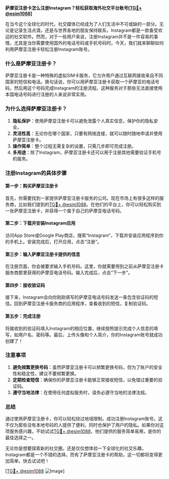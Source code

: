 **萨摩亚注册卡怎么注册Instagram？轻松获取海外社交平台账号[[TG💪+ @esim1088](https://t.me/s/esim1088)]**

在当今这个全球化的时代，社交媒体已经成为了人们生活中不可或缺的一部分。无论是记录生活点滴，还是与世界各地的朋友保持联系，Instagram都是一款备受欢迎的社交软件。然而，对于一些用户来说，注册Instagram并不是一件容易的事情，尤其是当你需要使用国外的电话号码或手机号码时。今天，我们就来聊聊如何利用萨摩亚注册卡轻松注册Instagram账号。

### 什么是萨摩亚注册卡？

萨摩亚注册卡是一种特殊的虚拟SIM卡服务，它允许用户通过互联网接收来自不同国家的短信和电话。换句话说，你可以用萨摩亚注册卡获取一个萨摩亚的电话号码，然后用这个号码完成Instagram的注册流程。这种服务对于那些无法直接使用本国电话号码进行注册的人来说非常实用。

### 为什么选择萨摩亚注册卡？

1. **隐私保护**：使用萨摩亚注册卡可以避免泄露个人真实信息，保护你的隐私安全。
2. **灵活性高**：无论你在哪个国家，只要有网络连接，就可以随时随地申请并使用萨摩亚注册卡。
3. **操作简单**：整个过程无需复杂的设置，只需几步即可完成注册。
4. **多用途**：除了Instagram，萨摩亚注册卡还可以用于注册其他需要验证手机号的服务。

### 注册Instagram的具体步骤

#### 第一步：购买萨摩亚注册卡

首先，你需要找到一家提供萨摩亚注册卡服务的公司。现在市场上有很多这样的服务商，比如我们提到的[TG💪+ @esim1088](https://t.me/s/esim1088)。在他们的平台上，你可以轻松购买到一张萨摩亚注册卡，并获得一个属于自己的萨摩亚电话号码。

#### 第二步：下载并安装Instagram应用

访问App Store或Google Play商店，搜索“Instagram”，下载并安装应用程序到你的手机上。安装完成后，打开应用，点击“注册”。

#### 第三步：输入萨摩亚注册卡提供的信息

在注册页面，你会被要求输入手机号码。这里，你就需要用到之前从萨摩亚注册卡服务商那里获得的萨摩亚电话号码。输入完成后，点击“下一步”。

#### 第四步：接收验证码

接下来，Instagram会向你刚刚填写的萨摩亚电话号码发送一条包含验证码的短信。回到萨摩亚注册卡服务商的应用程序，查看收到的短信，复制验证码。

#### 第五步：完成注册

将接收到的验证码填入Instagram的相应位置，继续按照提示完成个人信息的填写，如用户名、密码等。最后，上传头像和个人简介，你的Instagram账号就成功创建了！

### 注意事项

1. **避免频繁更换号码**：虽然萨摩亚注册卡可以频繁更换号码，但为了账户的安全性和稳定性，建议不要频繁更换。
2. **定期检查短信**：确保你的萨摩亚注册卡能够正常接收短信，以免错过重要的验证码。
3. **遵守当地法律**：在使用任何虚拟服务时，请务必遵守当地的法律法规。

### 总结

通过使用萨摩亚注册卡，你可以轻松绕过地域限制，成功注册Instagram账号。这不仅为那些没有本地号码的人提供了便利，同时也保护了用户的隐私。如果你对这项服务感兴趣，不妨试试[TG💪+ @esim1088](https://t.me/s/esim1088)，他们提供的服务简单易用，是你的最佳选择之一。

无论你是想要探索新的社交圈，还是仅仅想体验一下全球化的社交乐趣，Instagram都是一个不错的选择。而有了萨摩亚注册卡的帮助，这一切都将变得更加简单。快去试试吧！

[[TG💪+ @esim1088](https://t.me/s/esim1088) ![Image](https://i.postimg.cc/4NQfJmqS/Snipaste-2025-05-13-00-14-12.png)]